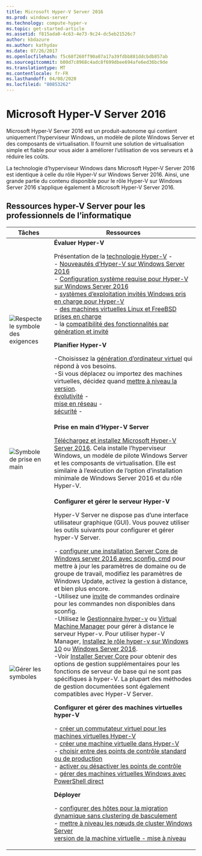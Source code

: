 ```yaml
---
title: Microsoft Hyper-V Server 2016
ms.prod: windows-server
ms.technology: compute-hyper-v
ms.topic: get-started-article
ms.assetid: f815ada0-4c63-4e73-9c24-dc5eb21526c7
author: kbdazure
ms.author: kathydav
ms.date: 07/26/2017
ms.openlocfilehash: f5c68f260ff90a07a17a39fdbb881ddcbdb857ab
ms.sourcegitcommit: b00d7c8968c4adc8f699dbee694afe6ed36bc9de
ms.translationtype: MT
ms.contentlocale: fr-FR
ms.lasthandoff: 04/08/2020
ms.locfileid: "80853262"
---
```

# <a name="microsoft-hyper-v-server-2016"></a>Microsoft Hyper-V Server 2016

Microsoft Hyper-V Server 2016 est un produit\-autonome qui contient uniquement l’hyperviseur Windows, un modèle de pilote Windows Server et des composants de virtualisation. Il fournit une solution de virtualisation simple et fiable pour vous aider à améliorer l’utilisation de vos serveurs et à réduire les coûts.

La technologie d’hyperviseur Windows dans Microsoft Hyper-V Server 2016 est identique à celle du rôle Hyper\-V sur Windows Server 2016. Ainsi, une grande partie du contenu disponible pour le rôle Hyper\-V sur Windows Server 2016 s’applique également à Microsoft Hyper-V Server 2016.

## <a name="hyper-v-server-resources-for-it-pros"></a>Ressources hyper\-V Server pour les professionnels de l’informatique

|Tâches|Ressources|
|-|-|
|![Respecte le symbole des exigences](media/All_Symbols_MeetsRequirements.png)|**Évaluer Hyper-V**<p>Présentation de la [technologie Hyper-V](hyper-v-technology-overview.md) -   <br />- [Nouveautés d’Hyper-V sur Windows Server 2016](what-s-new-in-hyper-v-on-windows.md)<br />-   [Configuration système requise pour Hyper-V sur Windows Server 2016](system-requirements-for-hyper-v-on-windows.md)<br />-   [systèmes d’exploitation invités Windows pris en charge pour Hyper-V](supported-windows-guest-operating-systems-for-hyper-v-on-windows.md)<br />-   [des machines virtuelles Linux et FreeBSD prises en charge](supported-linux-and-freebsd-virtual-machines-for-hyper-v-on-windows.md)<br />-   la [compatibilité des fonctionnalités par génération et invité](hyper-v-feature-compatibility-by-generation-and-guest.md)<p>**Planifier Hyper-V**<p>-Choisissez la [génération d’ordinateur virtuel](plan/should-i-create-a-generation-1-or-2-virtual-machine-in-hyper-v.md) qui répond à vos besoins. <br/>-Si vous déplacez ou importez des machines virtuelles, décidez quand [mettre à niveau la version](deploy/upgrade-virtual-machine-version-in-hyper-v-on-windows-or-windows-server.md). <br />[évolutivité](plan/plan-hyper-v-scalability-in-windows-server.md) -  <br />[mise en réseau](plan/plan-hyper-v-networking-in-windows-server.md) -  <br />[sécurité](plan/plan-hyper-v-security-in-windows-server.md) - |
|![Symbole de prise en main](media/All_Symbols_GetStarted.png)|**Prise en main d’Hyper-V Server**<p>[Téléchargez et installez Microsoft Hyper\-V Server 2016](https://www.microsoft.com/evalcenter/evaluate-hyper-v-server-2016). Cela installe l’hyperviseur Windows, un modèle de pilote Windows Server et les composants de virtualisation. Elle est similaire à l’exécution de l’option d’installation minimale de Windows Server 2016 et du rôle Hyper\-V.|
|![Gérer les symboles](media/All_Symbols_Administrator.png)|**Configurer et gérer le serveur Hyper-V**<p>Hyper\-V Server ne dispose pas d’une interface utilisateur graphique \(GUI\). Vous pouvez utiliser les outils suivants pour configurer et gérer hyper\-V Server.<p>-   [configurer une installation Server Core de Windows server 2016 avec sconfig. cmd](../../get-started/sconfig-on-ws2016.md) pour mettre à jour les paramètres de domaine ou de groupe de travail, modifiez les paramètres de Windows Update, activez la gestion à distance, et bien plus encore.<br />-Utilisez une [invite](../../administration/windows-commands/windows-commands.md) de commandes ordinaire pour les commandes non disponibles dans sconfig.<br />-Utilisez le [Gestionnaire hyper\-v](https://msdn.microsoft.com/virtualization/hyperv_on_windows/user_guide/remote_host_management) ou [Virtual Machine Manager](https://docs.microsoft.com/system-center/vmm) pour gérer à distance le serveur Hyper\-v. Pour utiliser hyper\-V Manager, [Installez le rôle hyper\-v sur Windows 10](https://docs.microsoft.com/virtualization/hyper-v-on-windows/quick-start/enable-hyper-v) ou [Windows Server 2016](get-started/install-the-hyper-v-role-on-windows-server.md).<br />-Voir [Installer Server Core](../../get-started/getting-started-with-server-core.md) pour obtenir des options de gestion supplémentaires pour les fonctions de serveur de base qui ne sont pas spécifiques à hyper\-V. La plupart des méthodes de gestion documentées sont également compatibles avec Hyper\-V Server.<p>**Configurer et gérer des machines virtuelles hyper\-V**<p>-   [créer un commutateur virtuel pour les machines virtuelles Hyper-V](get-started/create-a-virtual-switch-for-hyper-v-virtual-machines.md)<br />-   [créer une machine virtuelle dans Hyper-V](get-started/create-a-virtual-machine-in-hyper-v.md)<br />-   [choisir entre des points de contrôle standard ou de production](manage/choose-between-standard-or-production-checkpoints-in-hyper-v.md)<br />-   [activer ou désactiver les points de contrôle](manage/enable-or-disable-checkpoints-in-hyper-v.md)<br />-   [gérer des machines virtuelles Windows avec PowerShell direct](manage/manage-windows-virtual-machines-with-powershell-direct.md) <p>**Déployer**<p>-   [configurer des hôtes pour la migration dynamique sans clustering de basculement](deploy/set-up-hosts-for-live-migration-without-failover-clustering.md)<br />- [mettre à niveau les nœuds de cluster Windows Server](../../failover-clustering/cluster-operating-system-rolling-upgrade.md)<br />[version de la machine virtuelle - mise à niveau](deploy/upgrade-virtual-machine-version-in-hyper-v-on-windows-or-windows-server.md)<br />|
